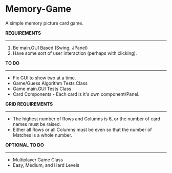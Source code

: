 # Memory-Game
A simple memory picture card game.

**REQUIREMENTS**
***
1. Be main.GUI Based (Swing, JPanel) 
2. Have some sort of user interaction (perhaps with clicking).


**TO DO**
***
* Fix GUI to show two at a time. 
* Game/Guess Algorithm Tests Class
* Game main.GUI Tests Class
* Card Components - Each card is it's own component/Panel.

**GRID REQUIREMENTS**
***
* The highest number of Rows and Columns is 6, or the number of card names must be raised.
* Either all Rows or all Columns must be even so that the number of Matches is a whole number.

**OPTIONAL TO DO**
***
* Multiplayer Game Class 
* Easy, Medium, and Hard Levels 
